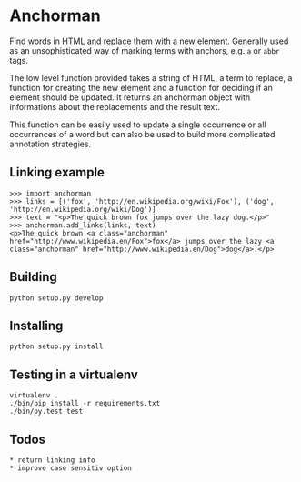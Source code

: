 Anchorman
=========

Find words in HTML and replace them with a new element. Generally used as an
unsophisticated way of marking terms with anchors, e.g. `a` or `abbr` tags.

The low level function provided takes a string of HTML, a term to replace, a
function for creating the new element and a function for deciding if an element
should be updated. It returns an anchorman object with informations about the
replacements and the result text.

This function can be easily used to update a single occurrence or all occurrences
of a word but can also be used to build more complicated annotation strategies.

Linking example
---------------

    >>> import anchorman
    >>> links = [('fox', 'http://en.wikipedia.org/wiki/Fox'), ('dog', 'http://en.wikipedia.org/wiki/Dog')]
    >>> text = "<p>The quick brown fox jumps over the lazy dog.</p>"
    >>> anchorman.add_links(links, text)
    <p>The quick brown <a class="anchorman" href="http://www.wikipedia.en/Fox">fox</a> jumps over the lazy <a class="anchorman" href="http://www.wikipedia.en/Dog">dog</a>.</p>



Building
--------

    python setup.py develop

Installing
----------

    python setup.py install

Testing in a virtualenv
-----------------------

    virtualenv .
    ./bin/pip install -r requirements.txt
    ./bin/py.test test

Todos
-----
    * return linking info
    * improve case sensitiv option
